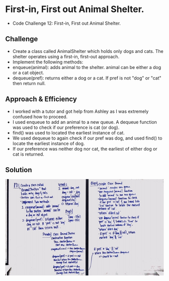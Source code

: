 # First-in, First out Animal Shelter.
* Code Challenge 12: First-in, First out Animal Shelter.

## Challenge
* Create a class called AnimalShelter which holds only dogs and cats. The shelter operates using a first-in, first-out approach.
* Implement the following methods:
* enqueue(animal): adds animal to the shelter. animal can be either a dog or a cat object.
* dequeue(pref): returns either a dog or a cat. If pref is not "dog" or "cat" then return null.

## Approach & Efficiency
* I worked with a tutor and got help from Ashley as I was extremely confused how to proceed. 
* I used enqueue to add an animal to a new queue. A dequeue function was used to check if our preference is cat (or dog).
* find() was used to located the earliest instance of cat.
* We used dequeue to again check if our pref was dog, and used find() to locate the earliest instance of dog.
* If our preference was neither dog nor cat, the earliest of either dog or cat is returned. 

## Solution
![Animal Shelter Whiteboard](https://github.com/mattoattacko/data-structures-and-algorithms/blob/master/fifoAnimalShelter/assets/fifo-whiteboard.JPG)
